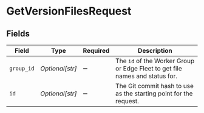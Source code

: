 # GetVersionFilesRequest


## Fields

| Field                                                                                   | Type                                                                                    | Required                                                                                | Description                                                                             |
| --------------------------------------------------------------------------------------- | --------------------------------------------------------------------------------------- | --------------------------------------------------------------------------------------- | --------------------------------------------------------------------------------------- |
| `group_id`                                                                              | *Optional[str]*                                                                         | :heavy_minus_sign:                                                                      | The <code>id</code> of the Worker Group or Edge Fleet to get file names and status for. |
| `id`                                                                                    | *Optional[str]*                                                                         | :heavy_minus_sign:                                                                      | The Git commit hash to use as the starting point for the request.                       |